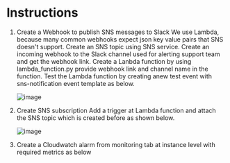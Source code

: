 Instructions
=============
1. Create a Webhook to publish SNS messages to Slack 
      We use Lambda, because many common webhooks expect json key value pairs that SNS doesn't support.
      Create an SNS topic using SNS service.
      Create an incoming webhook to the Slack channel used for alerting support team and get the webhook link.
      Create a Lanbda function by using lambda_function.py provide webhook link and channel name in the function.
      Test the Lambda function by creating anew test event with sns-notification event template as below.
      
      ![image](https://user-images.githubusercontent.com/67718999/103903312-b3b50180-5136-11eb-9282-2b723f94daba.png)
      
2. Create SNS subscription 
    Add a trigger at Lambda function and attach the SNS topic which is created before as shown below.
    
    ![image](https://user-images.githubusercontent.com/67718999/103904315-1529a000-5138-11eb-98ec-65989a53cc01.png)

3. Create a Cloudwatch alarm from monitoring tab at instance level with required metrics as below
